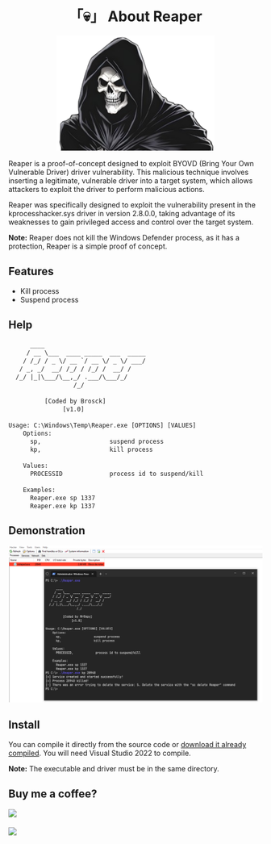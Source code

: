 <h1 align="center">「💀」 About Reaper</h1>

<p align="center"><img src="assets/image.png" leigth="312" width="312"/></p>

Reaper is a proof-of-concept designed to exploit BYOVD (Bring Your Own Vulnerable Driver) driver vulnerability. This malicious technique involves inserting a legitimate, vulnerable driver into a target system, which allows attackers to exploit the driver to perform malicious actions.

Reaper was specifically designed to exploit the vulnerability present in the kprocesshacker.sys driver in version 2.8.0.0, taking advantage of its weaknesses to gain privileged access and control over the target system.

**Note:** Reaper does not kill the Windows Defender process, as it has a protection, Reaper is a simple proof of concept.

## Features

* Kill process
* Suspend process

## Help

```
      ____
     / __ \___  ____ _____  ___  _____
    / /_/ / _ \/ __ `/ __ \/ _ \/ ___/
   / _, _/  __/ /_/ / /_/ /  __/ /
  /_/ |_|\___/\__,_/ .___/\___/_/
                  /_/

          [Coded by Brosck]
               [v1.0]

Usage: C:\Windows\Temp\Reaper.exe [OPTIONS] [VALUES]
    Options:
      sp,                   suspend process
      kp,                   kill process

    Values:
      PROCESSID             process id to suspend/kill

    Examples:
      Reaper.exe sp 1337
      Reaper.exe kp 1337
```

## Demonstration

![](assets/poc.png)

## Install

You can compile it directly from the source code or [download it already compiled](https://github.com/brosck/Reaper/releases/). You will need Visual Studio 2022 to compile.

**Note:** The executable and driver must be in the same directory.


## Buy me a coffee?

<a href="https://pixgg.com/MrEmpy" target="_blank">
  <img src="https://pixgg.com/img/logo-darkmode.046d3b61.svg" height="30" widght="30">
</a>
</br>
</br>
<a href="https://www.buymeacoffee.com/mrempy" target="_blank">
  <img src="https://play-lh.googleusercontent.com/aMb_Qiolzkq8OxtQZ3Af2j8Zsp-ZZcNetR9O4xSjxH94gMA5c5gpRVbpg-3f_0L7vlo" height="50" widght="50">
</a>
